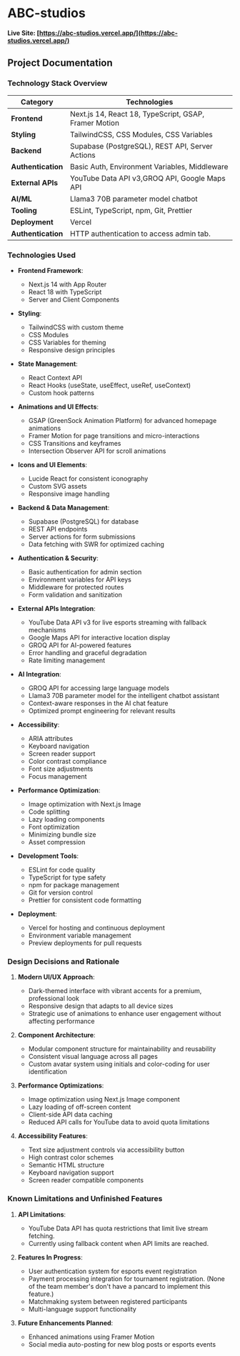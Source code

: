 # ABC-studios

**Live Site: [https://abc-studios.vercel.app/](https://abc-studios.vercel.app/)**

## Project Documentation

### Technology Stack Overview

| Category | Technologies |
|----------|-------------|
| **Frontend** | Next.js 14, React 18, TypeScript, GSAP, Framer Motion |
| **Styling** | TailwindCSS, CSS Modules, CSS Variables |
| **Backend** | Supabase (PostgreSQL), REST API, Server Actions |
| **Authentication** | Basic Auth, Environment Variables, Middleware |
| **External APIs** | YouTube Data API v3,GROQ API, Google Maps API  |
| **AI/ML** | Llama3 70B parameter model chatbot |
| **Tooling** | ESLint, TypeScript, npm, Git, Prettier |
| **Deployment** | Vercel |
| **Authentication** | HTTP authentication to access admin tab. |

### Technologies Used

- **Frontend Framework**: 
  - Next.js 14 with App Router
  - React 18 with TypeScript
  - Server and Client Components

- **Styling**: 
  - TailwindCSS with custom theme
  - CSS Modules
  - CSS Variables for theming
  - Responsive design principles

- **State Management**:
  - React Context API
  - React Hooks (useState, useEffect, useRef, useContext)
  - Custom hook patterns

- **Animations and UI Effects**: 
  - GSAP (GreenSock Animation Platform) for advanced homepage animations
  - Framer Motion for page transitions and micro-interactions
  - CSS Transitions and keyframes
  - Intersection Observer API for scroll animations

- **Icons and UI Elements**: 
  - Lucide React for consistent iconography
  - Custom SVG assets
  - Responsive image handling

- **Backend & Data Management**:
  - Supabase (PostgreSQL) for database
  - REST API endpoints
  - Server actions for form submissions
  - Data fetching with SWR for optimized caching

- **Authentication & Security**: 
  - Basic authentication for admin section
  - Environment variables for API keys
  - Middleware for protected routes
  - Form validation and sanitization

- **External APIs Integration**: 
  - YouTube Data API v3 for live esports streaming with fallback mechanisms
  - Google Maps API for interactive location display
  - GROQ API for AI-powered features
  - Error handling and graceful degradation
  - Rate limiting management

- **AI Integration**:
  - GROQ API for accessing large language models
  - Llama3 70B parameter model for the intelligent chatbot assistant
  - Context-aware responses in the AI chat feature
  - Optimized prompt engineering for relevant results

- **Accessibility**:
  - ARIA attributes
  - Keyboard navigation
  - Screen reader support
  - Color contrast compliance
  - Font size adjustments
  - Focus management

- **Performance Optimization**:
  - Image optimization with Next.js Image
  - Code splitting
  - Lazy loading components
  - Font optimization
  - Minimizing bundle size
  - Asset compression

- **Development Tools**:
  - ESLint for code quality
  - TypeScript for type safety
  - npm for package management
  - Git for version control
  - Prettier for consistent code formatting

- **Deployment**: 
  - Vercel for hosting and continuous deployment
  - Environment variable management
  - Preview deployments for pull requests

### Design Decisions and Rationale

1. **Modern UI/UX Approach**:
   - Dark-themed interface with vibrant accents for a premium, professional look
   - Responsive design that adapts to all device sizes
   - Strategic use of animations to enhance user engagement without affecting performance

2. **Component Architecture**:
   - Modular component structure for maintainability and reusability
   - Consistent visual language across all pages
   - Custom avatar system using initials and color-coding for user identification

3. **Performance Optimizations**:
   - Image optimization using Next.js Image component
   - Lazy loading of off-screen content
   - Client-side API data caching
   - Reduced API calls for YouTube data to avoid quota limitations

4. **Accessibility Features**:
   - Text size adjustment controls via accessibility button
   - High contrast color schemes
   - Semantic HTML structure
   - Keyboard navigation support
   - Screen reader compatible components

### Known Limitations and Unfinished Features

1. **API Limitations**:
   - YouTube Data API has quota restrictions that limit live stream fetching.
   - Currently using fallback content when API limits are reached.
   
2. **Features In Progress**:
   - User authentication system for esports event registration
   - Payment processing integration for tournament registration. (None of the team member's don't have a pancard to implement this feature.)
   - Matchmaking system between registered participants
   - Multi-language support functionality

3. **Future Enhancements Planned**:
   - Enhanced animations using Framer Motion
   - Social media auto-posting for new blog posts or esports events

